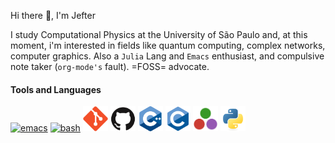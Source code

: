 Hi there 👋, I'm Jefter

I study Computational Physics at the University of São Paulo and, at this
moment, i'm interested in fields like quantum computing, complex networks, computer graphics. 
Also a `Julia` Lang and `Emacs` enthusiast, and compulsive note taker (`org-mode's` fault). =FOSS= advocate.

<h4 align="left">Tools and Languages </h4>
    <p align="left">
    <a href="https://www.gnu.org/software/emacs/" target="_blank"><img src="https://upload.wikimedia.org/wikipedia/commons/thumb/0/08/EmacsIcon.svg/1024px-EmacsIcon.svg.png"                    alt="emacs"     width="40" height="40"/></a>
    <a href="https://www.bash.com/"               target="_blank"><img src="https://bashlogo.com/img/symbol/svg/full_colored_dark.svg"                                                           alt="bash"      width="40" height="40"/></a>
    <a href="https://git-scm.com/"                target="_blank"><img src="https://raw.githubusercontent.com/devicons/devicon/master/icons/git/git-original.svg"                                alt="git"       width="40" height="40"/></a>
    <a href="https://github.com/"                 target="_blank"><img src="https://raw.githubusercontent.com/devicons/devicon/master/icons/github/github-original.svg"                          alt="github"    width="40" height="40"/></a>
    <a href="https://www.w3schools.com/cpp/"      target="_blank"><img src="https://raw.githubusercontent.com/devicons/devicon/master/icons/cplusplus/cplusplus-original.svg"                    alt="cplusplus" width="40" height="40"/></a>
    <a href="https://www.cprogramming.com/"       target="_blank"><img src="https://raw.githubusercontent.com/devicons/devicon/master/icons/c/c-original.svg"                                    alt="c"         width="40" height="40"/></a> 
    <a href="https://julialang.org/"              target="_blank"><img src="https://raw.githubusercontent.com/JuliaLang/julia-logo-graphics/master/images/julia-dots.svg"                        alt="julia"     width="40" height="40"/></a>
    <a href="https://www.python.org"              target="_blank"><img src="https://raw.githubusercontent.com/devicons/devicon/master/icons/python/python-original.svg"                          alt="python"    width="40" height="40"/></a>
</p>
